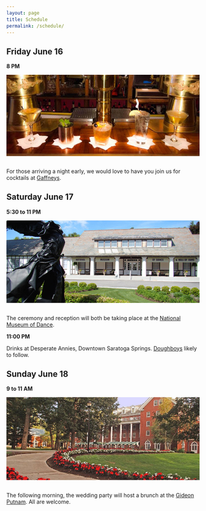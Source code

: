 ```yaml
---
layout: page
title: Schedule
permalink: /schedule/
---
```

## **Friday June 16**

**8 PM**

<section>
  <img src="/img/gaffneys.jpeg" align="left" hspace="" />
</section>

&nbsp;

For those arriving a night early, we would love to have you join us for cocktails at [Gaffneys](https://www.gaffneysrestaurant.com/).

## **Saturday June 17**

**5:30 to 11 PM**

<section>
  <img src="/img/nmd.jpg" align="left" hspace="" />
</section>

&nbsp;

The ceremony and reception will both be taking place at the [National Museum of Dance](http://www.dancemuseum.org/).

**11:00 PM** 

Drinks at Desperate Annies, Downtown Saratoga Springs. [Doughboys](http://www.dailygazette.com/news/2011/aug/19/0819_doughboys/?print) likely to follow.

## **Sunday June 18**

**9 to 11 AM**

<section>
  <img src="/img/gp.jpg" align="left" hspace="" />
</section>

&nbsp;

The following morning, the wedding party will host a brunch at the [Gideon Putnam](http://www.gideonputnam.com/). All are welcome.
